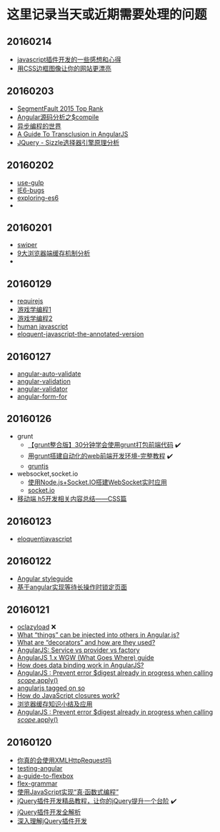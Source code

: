 # 这里记录当天或近期需要处理的问题

## 20160214
* [javascript插件开发的一些感想和心得](http://luopq.com/2016/02/04/think-js-plugin/)
* [用CSS边框图像让你的网站更漂亮](http://developer.51cto.com/art/201601/503890.htm)

## 20160203
* [SegmentFault 2015 Top Rank](https://segmentfault.com/a/1190000004292681)
* [Angular源码分析之$compile](https://segmentfault.com/a/1190000004373258)
* [异步编程的世界](https://segmentfault.com/a/1190000003503573)
* [A Guide To Transclusion in AngularJS](http://teropa.info/blog/2015/06/09/transclusion.html)
* [JQuery - Sizzle选择器引擎原理分析](https://segmentfault.com/a/1190000003933990)

## 20160202
* [use-gulp](https://github.com/Platform-CUF/use-gulp)
* [IE6-bugs](https://github.com/hjzheng/IE6-bugs)
* [exploring-es6](http://es6-org.github.io/exploring-es6/)
* 

## 20160201
* [swiper](http://www.swiper.com.cn/)
* [9大浏览器端缓存机制分析](http://www.codeceo.com/article/9-broswer-cache.html)
* 

## 20160129
* [requirejs](http://www.requirejs.cn/)
* [游戏学编程1](http://cn.codecombat.com/)
* [游戏学编程2](http://www.codewars.com/?language=javascript)
* [human javascript](http://read.humanjavascript.com/ch01-introduction.html)
* [eloquent-javascript-the-annotated-version](http://watchandcode.com/courses/eloquent-javascript-the-annotated-version)

## 20160127
* [angular-auto-validate](https://github.com/jonsamwell/angular-auto-validate)
* [angular-validation](https://github.com/huei90/angular-validation)
* [angular-validator](https://github.com/kelp404/angular-validator)
* [angular-form-for](https://github.com/bvaughn/angular-form-for)

## 20160126
* grunt
    - [【grunt整合版】30分钟学会使用grunt打包前端代码](http://www.cnblogs.com/yexiaochai/p/3603389.html) :heavy_check_mark:
    - [用grunt搭建自动化的web前端开发环境-完整教程](http://developer.51cto.com/art/201506/479127.htm)  :heavy_check_mark:
    - [gruntjs](http://www.gruntjs.net/)
* websocket,socket.io
    - [使用Node.js+Socket.IO搭建WebSocket实时应用](http://www.plhwin.com/2014/05/28/nodejs-socketio/)
    - [socket.io](http://socket.io/get-started/)
* [移动端 h5开发相关内容总结——CSS篇](http://web.jobbole.com/84938/)

## 20160123
* [eloquentjavascript](http://eloquentjavascript.net/)

## 20160122
* [Angular styleguide](https://github.com/johnpapa/angular-styleguide#modules)
* [基于angular实现等待长操作时锁定页面](http://segmentfault.com/a/1190000004343531)

## 20160121
* [oclazyload](https://oclazyload.readme.io/) :x:
* [What “things” can be injected into others in Angular.js?](http://stackoverflow.com/questions/16828287/what-things-can-be-injected-into-others-in-angular-js/16829270#16829270)
* [What are “decorators” and how are they used?](http://stackoverflow.com/questions/16075982/what-are-decorators-and-how-are-they-used)
* [AngularJS: Service vs provider vs factory](http://stackoverflow.com/questions/15666048/angularjs-service-vs-provider-vs-factory/20761653#20761653)
* [AngularJS 1.x WGW (What Goes Where) guide](http://demisx.github.io/angularjs/2014/09/14/angular-what-goes-where.html)
* [How does data binding work in AngularJS?](http://stackoverflow.com/questions/9682092/how-does-data-binding-work-in-angularjs?rq=1)
* [AngularJS : Prevent error $digest already in progress when calling $scope.$apply()](http://stackoverflow.com/questions/12729122/angularjs-prevent-error-digest-already-in-progress-when-calling-scope-apply)
* [angularjs tagged on so](http://stackoverflow.com/questions/tagged/angularjs?sort=frequent&pagesize=15)
* [How do JavaScript closures work?](http://stackoverflow.com/questions/111102/how-do-javascript-closures-work?rq=1)
* [浏览器缓存知识小结及应用](http://web.jobbole.com/84888/)
* [AngularJS : Prevent error $digest already in progress when calling $scope.$apply()](http://stackoverflow.com/questions/12729122/angularjs-prevent-error-digest-already-in-progress-when-calling-scope-apply)

## 20160120
* [你真的会使用XMLHttpRequest吗](http://segmentfault.com/a/1190000004322487)
* [testing-angular](https://daveceddia.com/testing-angular-part-1-karma-setup/)
* [a-guide-to-flexbox](http://www.w3cplus.com/css3/a-guide-to-flexbox.html)
* [flex-grammar](http://www.ruanyifeng.com/blog/2015/07/flex-grammar.html)
* [使用JavaScript实现“真·函数式编程”](http://web.jobbole.com/84882/)
* [jQuery插件开发精品教程，让你的jQuery提升一个台阶](http://www.cnblogs.com/Wayou/p/jquery_plugin_tutorial.html) :heavy_check_mark:
* [jQuery插件开发全解析](http://www.iteye.com/topic/545971)
* [深入理解jQuery插件开发](http://blog.jobbole.com/30550/)
